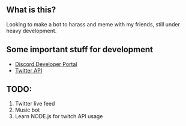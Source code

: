 ## What is this?

Looking to make a bot to harass and meme with my friends, still under heavy development. 

## Some important stuff for development

- [Discord Developer Portal](https://discord.com/developers/applications)
- [Twitter API](https://www.tweepy.org/)

## TODO:

1. Twitter live feed 
2. Music bot 
3. Learn NODE.js for twitch API usage 
